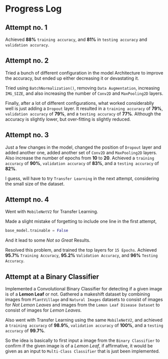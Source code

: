 # Progress Log

## Attempt no. 1

Achieved **88%** `training accuracy`, and **81%** in `testing accuracy` and `validation accuracy`.

## Attempt no. 2

Tried a bunch of different configuration in the model Architecture to improve the accuracy, but ended up either decreasing it or devastating it.

Tried using `BatchNormalization()`, removing `Data Augmentation`, increasing `IMG_SIZE`, and also increasing the number of `Conv2D` and `MaxPooling2D` layers.

Finally, after a lot of different configurations, what worked considerablly well is just adding a `Dropout` layer.
It resulted in a `training accuracy` of **79%**, `validation accuracy` of **79%**, and a `testing accuracy` of **77%**.
Although the accuracy is slightly lower, but over-fitting is slightly reduced.

## Attempt no. 3

Just a few changes in the model, changed the position of `Dropout` layer and added another one, added another set of `Conv2D` and `MaxPooling2D` layers.
Also increase the number of epochs from **10** to **20**.
Achieved a `training accuracy` of **90%**, `validation accuracy` of **83%**, and a `testing accuracy` of **82%**.

I guess, will have to try `Transfer Learning` in the next attempt, considering the small size of the dataset.

## Attempt no. 4

Went with `MobileNetV2` for Transfer Learning. 

Made a slight mistake of forgetting to include one line in the first attempt,
``` python
base_model.trainable = False
```
And it lead to some *Not so Great* Results.

Resolved this problem, and trained the top layers for `15 Epochs`.
Achieved **95.7%** `Training Accuracy`, **95.2%** `Validation Accuracy`, and **96%** `Testing Accuracy`.

## Attempt at a Binary Classifier

Implemented a Convolutional Binary Classifier for detecting if a given image is of a **Lemon Leaf** or not.
Gathered a makeshift dataset by combining images from `PlantVillage` and `Natural Images` datasets to consist of images for *Not Lemon Leaves* and images from the `Lemon Leaf Disease Dataset` to consist of images for *Lemon Leaves*.

Also went with Transfer Learning using the same `MobileNetV2`, and achieved a `training accuracy` of **98.9%**, `validation accuracy` of **100%**, and a `testing accuracy` of **99.7%**.

So the idea is basically to first input a image from the `Binary Classifier` to confirm if the given image is of a *Lemon Leaf*, if affirmative, it would be given as an input to `Multi-Class Classifier` that is just been implemented.
